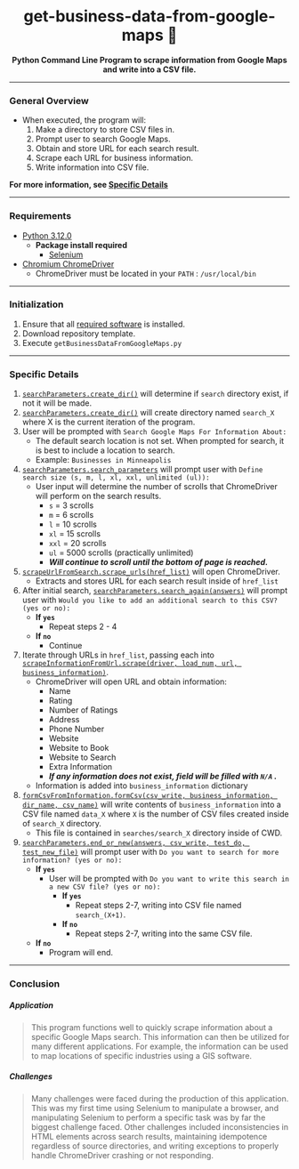 

# <div align="center">get-business-data-from-google-maps :mount_fuji:</div>

**<div align="center">Python Command Line Program to scrape information from Google Maps and write into a CSV file.</div>**

---

### General Overview
- When executed, the program will:
  1. Make a directory to store CSV files in.
  2. Prompt user to search Google Maps.
  3. Obtain and store URL for each search result.
  4. Scrape each URL for business information.
  5. Write information into CSV file.

**For more information, see [Specific Details](#specific-details)**

---

### Requirements
- [Python 3.12.0](https://www.python.org/)
  - **Package install required**
    - [Selenium](https://pypi.org/project/selenium/)
- [Chromium ChromeDriver](https://chromedriver.chromium.org/downloads/version-selection)
  - ChromeDriver must be located in your `PATH` : `/usr/local/bin`

---

### Initialization
1. Ensure that all [required software](#requirements) is installed.
2. Download repository template.
3. Execute `getBusinessDataFromGoogleMaps.py`

---

### Specific Details


1. [`searchParameters.create_dir()`](https://github.com/bryanjsample/get-business-data-from-google-maps/blob/68d8a0237978bdf3cf5f5f195cb430300435fd68/searchParameters.py) will determine if `search` directory exist, if not it will be made.
2. [`searchParameters.create_dir()`](https://github.com/bryanjsample/get-business-data-from-google-maps/blob/68d8a0237978bdf3cf5f5f195cb430300435fd68/searchParameters.py) will create directory named `search_X` where X is the current iteration of the program.
3. User will be prompted with `Search Google Maps For Information About: `
   - The default search location is not set. When prompted for search, it is best to include a location to search.
   - Example: `Businesses in Minneapolis`
4. [`searchParameters.search_parameters`](https://github.com/bryanjsample/get-business-data-from-google-maps/blob/68d8a0237978bdf3cf5f5f195cb430300435fd68/searchParameters.py) will prompt user with `Define search size (s, m, l, xl, xxl, unlimited (ul)): `
   - User input will determine the number of scrolls that ChromeDriver will perform on the search results.
     - `s` = 3 scrolls
     - `m` = 6 scrolls
     - `l` = 10 scrolls
     - `xl` = 15 scrolls
     - `xxl` = 20 scrolls
     - `ul` = 5000 scrolls (practically unlimited)
     - ***Will continue to scroll until the bottom of page is reached.***
5. [`scrapeUrlFromSearch.scrape_urls(href_list)`](https://github.com/bryanjsample/get-business-data-from-google-maps/blob/68d8a0237978bdf3cf5f5f195cb430300435fd68/scrapeUrlFromSearch.py) will open ChromeDriver.
   - Extracts and stores URL for each search result inside of `href_list`
6. After initial search, [`searchParameters.search_again(answers)`](https://github.com/bryanjsample/get-business-data-from-google-maps/blob/68d8a0237978bdf3cf5f5f195cb430300435fd68/searchParameters.py) will prompt user with `Would you like to add an additional search to this CSV? (yes or no): `
   - **If `yes`**
     - Repeat steps 2 - 4
   - **If `no`**
      - Continue
7. Iterate through URLs in `href_list`, passing each into [`scrapeInformationFromUrl.scrape(driver, load_num, url, business_information)`](https://github.com/bryanjsample/get-business-data-from-google-maps/blob/68d8a0237978bdf3cf5f5f195cb430300435fd68/scrapeInformationFromUrl.py).
   - ChromeDriver will open URL and obtain information:
      - Name
      - Rating
      - Number of Ratings
      - Address
      - Phone Number
      - Website
      - Website to Book
      - Website to Search
      - Extra Information
     - ***If any information does not exist, field will be filled with `N/A` .***
   - Information is added into `business_information` dictionary
8. [`formCsvFromInformation.formCsv(csv_write, business_information, dir_name, csv_name)`](https://github.com/bryanjsample/get-business-data-from-google-maps/blob/68d8a0237978bdf3cf5f5f195cb430300435fd68/formCsvFromInformation.py) will write contents of `business_information` into a CSV file named `data_X` where `X` is the number of CSV files created inside of `search_X` directory.
    - This file is contained in `searches/search_X` directory inside of CWD.
9. [`searchParameters.end_or_new(answers, csv_write, test_do, test_new_file)`](https://github.com/bryanjsample/get-business-data-from-google-maps/blob/68d8a0237978bdf3cf5f5f195cb430300435fd68/searchParameters.py) will prompt user with `Do you want to search for more information? (yes or no): `
    - **If `yes`**
      - User will be prompted with `Do you want to write this search in a new CSV file? (yes or no): `
        - **If `yes`**
          - Repeat steps 2-7, writing into CSV file named `search_(X+1)`.
        - **If `no`**
          - Repeat steps 2-7, writing into the same CSV file.
    - **If `no`**
      - Program will end.

---

### Conclusion

##### Application

>This program functions well to quickly scrape information about a specific Google Maps search. This information can then be utilized for many different applications. For example, the information can be used to map locations of specific industries using a GIS software. 

##### Challenges

>Many challenges were faced during the production of this application. This was my first time using Selenium to manipulate a browser, and manipulating Selenium to perform a specific task was by far the biggest challenge faced. Other challenges included inconsistencies in HTML elements across search results, maintaining idempotence regardless of source directories, and writing exceptions to properly handle ChromeDriver crashing or not responding.
